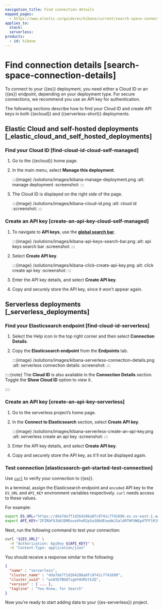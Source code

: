```yaml
---
navigation_title: Find connection details
mapped_pages:
  - https://www.elastic.co/guide/en/kibana/current/search-space-connection-details.html
applies_to:
  stack:
  serverless:
products:
  - id: kibana
---
```


# Find connection details [search-space-connection-details]


To connect to your {{es}} deployment, you need either a Cloud ID or an {{es}} endpoint, depending on your deployment type. For secure connections, we recommend you use an API key for authentication.

The following sections describe how to find your Cloud ID and create API keys in both {{ecloud}} and {{serverless-short}} deployments.

## Elastic Cloud and self-hosted deployments [_elastic_cloud_and_self_hosted_deployments]


### Find your Cloud ID [find-cloud-id-cloud-self-managed]

1. Go to the {{ecloud}} home page.
2. In the main menu, select **Manage this deployment**.

    :::{image} /solutions/images/kibana-manage-deployment.png
    :alt: manage deployment
    :screenshot:
    :::

3. The Cloud ID is displayed on the right side of the page.

    :::{image} /solutions/images/kibana-cloud-id.png
    :alt: cloud id
    :screenshot:
    :::



### Create an API key [create-an-api-key-cloud-self-managed]

1. To navigate to **API keys**, use the [**global search bar**](../../explore-analyze/find-and-organize/find-apps-and-objects.md).

    :::{image} /solutions/images/kibana-api-keys-search-bar.png
    :alt: api keys search bar
    :screenshot:
    :::

2. Select **Create API key**.

    :::{image} /solutions/images/kibana-click-create-api-key.png
    :alt: click create api key
    :screenshot:
    :::

3. Enter the API key details, and select **Create API key**.
4. Copy and securely store the API key, since it won't appear again.


## Serverless deployments [_serverless_deployments]

### Find your Elasticsearch endpoint [find-cloud-id-serverless]

1. Select the Help icon in the top right corner and then select **Connection Details**.
2. Copy the **Elasticsearch endpoint** from the **Endpoints** tab.

    :::{image} /solutions/images/kibana-serverless-connection-details.png
    :alt: serverless connection details
    :screenshot:
    :::

::::{note}
The **Cloud ID** is also available in the **Connection Details** section. Toggle the **Show Cloud ID** option to view it.

::::


### Create an API key [create-an-api-key-serverless]

1. Go to the serverless project’s home page.
2. In the **Connect to Elasticsearch** section, select **Create API key**.

    :::{image} /solutions/images/kibana-serverless-create-an-api-key.png
    :alt: serverless create an api key
    :screenshot:
    :::

3. Enter the API key details, and select **Create API key**.
4. Copy and securely store the API key, as it'll not be displayed again.

### Test connection [elasticsearch-get-started-test-connection]

Use [`curl`](https://curl.se) to verify your connection to {{es}}.

In a terminal, assign the Elasticsearch endpoint and `encoded` API key to the `ES_URL` and `API_KEY` environment variables respectively. `curl` needs access to these values.

For example:

```bash
export ES_URL="https://dda7de7f1d264286a8fc9741c7741690.es.us-east-1.aws.elastic.cloud:443"
export API_KEY="ZFZRbF9Jb0JDMEoxaVhoR2pSa3Q6dExwdmJSaldRTHFXWEp4TFFlR19Hdw=="
```

Next, run the following command to test your connection:

```bash
curl "${ES_URL}" \
  -H "Authorization: ApiKey ${API_KEY}" \
  -H "Content-Type: application/json"
```

You should receive a response similar to the following:

```json
{
  "name" : "serverless",
  "cluster_name" : "dda7de7f1d264286a8fc9741c7741690",
  "cluster_uuid" : "ws0IbTBUQfigmYAVMztkZQ",
  "version" : { ... },
  "tagline" : "You Know, for Search"
}
```

Now you’re ready to start adding data to your {{es-serverless}} project.
